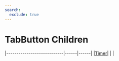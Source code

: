 ```yaml
---
search:
  exclude: true
---
```


<h1 class="heading"><span class="name">TabButton Children</span></h1>

|----------------------------|------|------|
|[Timer](../objects/timer.md)|&nbsp;|&nbsp;|
